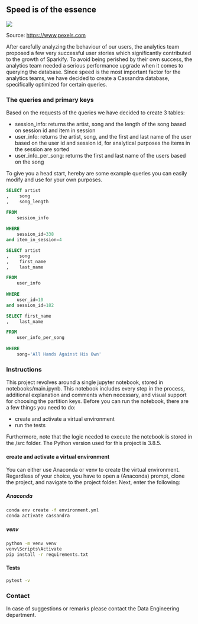 ## Speed is of the essence 

<img src="https://images.pexels.com/photos/290470/pexels-photo-290470.jpeg?auto=compress&cs=tinysrgb&dpr=1&w=800">

Source: https://www.pexels.com

After carefully analyzing the behaviour of our users, the analytics team proposed a few very successful user stories
which significantly contributed to the growth of Sparkify. To avoid being perished by their own success, the analytics
team needed a serious performance upgrade when it comes to querying the database. Since speed is the most important
factor for the analytics teams, we have decided to create a Cassandra database, specifically optimized for certain
queries.

### The queries and primary keys

Based on the requests of the queries we have decided to create 3 tables:
- session_info: returns the artist, song and the length of the song based on session id and item in session
- user_info: returns the artist, song, and the first and last name of the user based on the user id and session id, for
analytical purposes the items in the session are sorted
- user_info_per_song: returns the first and last name of the users based on the song

To give you a head start, hereby are some example queries you can easily modify and use for your own purposes.

```sql
SELECT artist
,    song
,    song_length

FROM
    session_info
    
WHERE
    session_id=338
and item_in_session=4
```

```sql
SELECT artist
,    song
,    first_name
,    last_name

FROM
    user_info
    
WHERE
    user_id=10
and session_id=182
```

```sql
SELECT first_name
,    last_name

FROM
    user_info_per_song
    
WHERE
    song='All Hands Against His Own'
```

### Instructions

This project revolves around a single jupyter notebook, stored in notebooks/main.ipynb. This notebook includes every
step in the process, additional explanation and comments when necessary, and visual support for choosing the partition
keys. Before you can run the notebook, there are a few things you need to do:
- create and activate a virtual environment
- run the tests

Furthermore, note that the logic needed to execute the notebook is stored in the /src folder. The Python version used
for this project is 3.8.5. 

#### create and activate a virtual environment 

You can either use Anaconda or venv to create the virtual environment. Regardless of your choice, you have to open
a (Anaconda) prompt, clone the project, and navigate to the project folder. Next, enter the following:

##### Anaconda
```bash
conda env create -f environment.yml
conda activate cassandra
```

##### venv
```bash
python -m venv venv
venv\Scripts\Activate
pip install -r requirements.txt 
```

#### Tests

```bash
pytest -v
```

### Contact

In case of suggestions or remarks please contact the Data Engineering department.